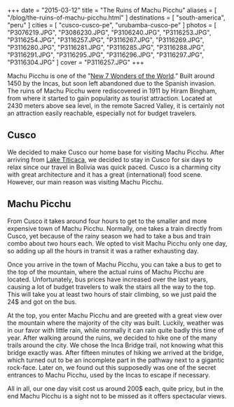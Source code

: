 +++
date    = "2015-03-12"
title   = "The Ruins of Machu Picchu"
aliases = [ "/blog/the-ruins-of-machu-picchu.html" ]
destinations = [ "south-america", "peru" ]
cities  = [ "cusco-cusco-pe", "urubamba-cusco-pe" ]
photos  = [
  "P3076219.JPG", "P3086230.JPG", "P3106240.JPG", "P3116253.JPG", "P3116254.JPG",
  "P3116257.JPG", "P3116267.JPG", "P3116269.JPG", "P3116280.JPG", "P3116281.JPG",
  "P3116285.JPG", "P3116288.JPG", "P3116291.JPG", "P3116295.JPG", "P3116296.JPG",
  "P3116297.JPG", "P3116304.JPG"
]
cover = "P3116257.JPG"
+++

Machu Picchu is one of the ”[New 7 Wonders of the World](http://world.new7wonders.com/new7wonders-of-the-world-page/new7wonders-of-the-world/).” Built around 1450 by the Incas, but soon left abandoned due to the Spanish invasion. The ruins of Machu Picchu were rediscovered in 1911 by Hiram Bingham, from where it started to gain popularity as tourist attraction. Located at 2430 meters above sea level, in the remote Sacred Valley, it is certainly not an attraction easily reachable, especially not for budget travelers.
<!--more-->
## Cusco
We decided to make Cusco our home base for visiting Machu Picchu. After arriving from [Lake Titicaca](/blog/copacabana-and-lake-titicaca-en-route-to-peru.html), we decided to stay in Cusco for six days to relax since our travel in Bolivia was quick paced. Cusco is a charming city with great architecture and it has a great (international) food scene. However, our main reason was visiting Machu Picchu.

## Machu Picchu
From Cusco it takes around four hours to get to the smaller and more expensive town of Machu Picchu. Normally, one takes a train directly from Cusco, yet because of the rainy season we had to take a bus and train combo about two hours each. We opted to visit Machu Picchu only one day, so adding up all the hours in transit it was a rather exhausting day.

Once you arrive in the town of Machu Picchu, you can take a bus to get to the top of the mountain, where the actual ruins of Machu Picchu are located. Unfortunately, bus prices have increased over the last years, causing a lot of budget travelers to walk the stairs all the way to the top. This will take you at least two hours of stair climbing, so we just paid the 24$ and got on the bus.

At the top, you enter Machu Picchu and are greeted with a great view over the mountain where the majority of the city was built. Luckily, weather was in our favor with little rain, while normally it can rain quite badly this time of year. After walking around the ruins, we decided to hike one of the many trails around the city. We chose the Inca Bridge trail, not knowing what this bridge exactly was. After fifteen minutes of hiking we arrived at the bridge, which turned out to be an incomplete part in the pathway next to a gigantic rock-face. Later on, we found out this supposedly was one of the secret entrances to Machu Picchu, used by the Incas to escape if necessary.

All in all, our one day visit cost us around 200$ each, quite pricy, but in the end Machu Picchu is a sight not to be missed as it offers spectacular views.